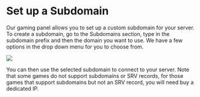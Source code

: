 # Set up a Subdomain

Our gaming panel allows you to set up a custom subdomain for your server. To create a subdomain, go to the Subdomains section, type in the subdomain prefix and then the domain you want to use. We have a few options in the drop down menu for you to choose from.

![](https://i.imgur.com/Nu3SaDi.png)

You can then use the selected subdomain to connect to your server. Note that some games do not support subdomains or SRV records, for those games that support subdomains but not an SRV record, you will need buy a dedicated IP.